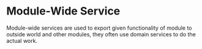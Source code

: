 # Module-Wide Service

Module-wide services are used to export given functionality of module to outside world and other modules, they often use domain services to do the actual work.